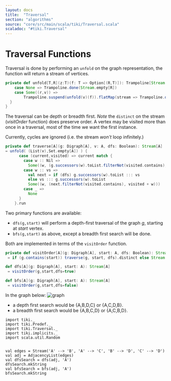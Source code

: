 ```yaml
---
layout: docs 
title:  "Traversal"
section: "algorithms"
source: "core/src/main/scala/tiki/Traversal.scala"
scaladoc: "#tiki.Traversal"
---
```

# Traversal Functions
 
Traversal is done by performing an `unfold` on the graph representation, the 
 function will return a stream of vertices.
```scala
private def unfold[T,R](z:T)(f: T => Option[(R,T)]): Trampoline[Stream[R]] = f(z) match {
    case None => Trampoline.done(Stream.empty[R])
    case Some((r,v)) =>
        Trampoline.suspend(unfold(v)(f)).flatMap(stream => Trampoline.done(r #:: stream))
  }
}
```
The traversal can be depth or breadth first. _Note_ the `distinct` on the stream (_visitOrder_ function) 
does preserve order. 
A vertex may be visited more than once in a traversal, most of the time we want the first instance.

Currently, cycles are ignored (i.e. the stream _won't_ loop infinitely.)
```scala
private def traverse[A](g: Digraph[A], v: A, dfs: Boolean): Stream[A]
= unfold( (List(v),Set.empty[A]) ) {
      case (current,visited) => current match {
        case w :: Nil =>
          Some((w, (g.successors(w).toList.filterNot(visited.contains), visited + w)))
        case w :: vs =>
          val next = if (dfs) g.successors(w).toList ::: vs
          else vs ::: g.successors(w).toList
          Some((w, (next.filterNot(visited.contains), visited + w)))
        case _ =>
          None
      }
    }.run
```
 Two primary functions are available:
 
 - `dfs(g,start)` will perform a depth-first traversal of the graph _g_, starting at _start_ vertex.
 - `bfs(g,start)` as above, except a breadth first search will be done.
 
 Both are implemented in terms of the `visitOrder` function.
 
 ```scala
private def visitOrder[A](g: Digraph[A], start: A, dfs: Boolean): Stream[A]
  = if (g.contains(start)) traverse(g, start, dfs).distinct else Stream.empty

def dfs[A](g: Digraph[A], start: A): Stream[A]
  = visitOrder(g,start,dfs=true)

def bfs[A](g: Digraph[A], start: A): Stream[A]
  = visitOrder(g,start,dfs=false)
```

In the graph below:
![graph](https://raw.github.com/lewismj/tiki/master/docs/src/main/resources/microsite/img/traversal.png)

- a depth first search would be {A,B,D,C} or {A,C,D,B}.
- a breadth first search would be {A,B,C,D} or {A,C,B,D}.

```tut
import tiki._
import tiki.Predef._
import tiki.Traversal._
import tiki.implicits._
import scala.util.Random


val edges = Stream('A' --> 'B', 'A' --> 'C', 'B' --> 'D', 'C' --> 'D')
val adj = AdjacencyList(edges)
val dfsSearch = dfs(adj, 'A')
dfsSearch.mkString
val bfsSearch = bfs(adj, 'A')
bfsSearch.mkString
```